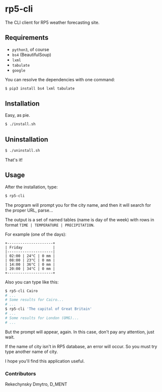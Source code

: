 # rp5-cli

The CLI client for RP5 weather forecasting site.

## Requirements

* `python3`, of course
* `bs4` (BeautifulSoup)
* `lxml`
* `tabulate`
* `google`

You can resolve the dependencies with one command:
```bash
$ pip3 install bs4 lxml tabulate
```

## Installation

Easy, as pie.
```bash
$ ./install.sh
```

## Uninstallation
```bash
$ ./uninstall.sh
````
That's it!

## Usage
After the installation, type:
```bash
$ rp5-cli
```
The program will prompt you for the city name, and
then it will search for the proper URL, parse...

The output is a set of named tables (name is day of the week) with
rows in format `TIME | TEMPERATURE | PRECIPITATION`.

For example (one of the days):
```
+---------------------+
| Friday              |
|---------------------|
| 02:00 | 24°C | 0 mm |
| 08:00 | 23°C | 0 mm |
| 14:00 | 36°C | 0 mm |
| 20:00 | 34°C | 0 mm |
+---------------------+
```

Also you can type like this:
```bash
$ rp5-cli Cairo
# ...
# Some results for Cairo...
# ...
$ rp5-cli 'The capital of Great Britain'
# ...
# Some results for London (OMG)...
# ...
```
But the prompt will appear, again.
In this case, don't pay any attention, just wait.

If the name of city isn't in RP5 database, an error will occur.
So you must try type another name of city.

I hope you'll find this application useful.

### Contributors
Rekechynsky Dmytro, D_MENT
